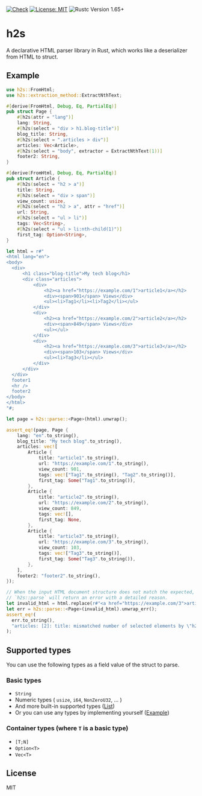 [![Check](https://github.com/ikenox/h2s/actions/workflows/check.yml/badge.svg?branch=main)](https://github.com/ikenox/h2s/actions/workflows/check.yml) [![License: MIT](https://img.shields.io/badge/License-MIT-yellow.svg)](https://opensource.org/licenses/MIT) ![Rustc Version 1.65+](https://img.shields.io/badge/rustc-1.65+-bc71d0.svg)

# h2s

<!-- cargo-rdme start -->

A declarative HTML parser library in Rust, which works like a deserializer from HTML to struct.

## Example

```rust
use h2s::FromHtml;
use h2s::extraction_method::ExtractNthText;

#[derive(FromHtml, Debug, Eq, PartialEq)]
pub struct Page {
    #[h2s(attr = "lang")]
    lang: String,
    #[h2s(select = "div > h1.blog-title")]
    blog_title: String,
    #[h2s(select = ".articles > div")]
    articles: Vec<Article>,
    #[h2s(select = "body", extractor = ExtractNthText(1))]
    footer2: String,
}

#[derive(FromHtml, Debug, Eq, PartialEq)]
pub struct Article {
    #[h2s(select = "h2 > a")]
    title: String,
    #[h2s(select = "div > span")]
    view_count: usize,
    #[h2s(select = "h2 > a", attr = "href")]
    url: String,
    #[h2s(select = "ul > li")]
    tags: Vec<String>,
    #[h2s(select = "ul > li:nth-child(1)")]
    first_tag: Option<String>,
}

let html = r#"
<html lang="en">
<body>
  <div>
      <h1 class="blog-title">My tech blog</h1>
      <div class="articles">
          <div>
              <h2><a href="https://example.com/1">article1</a></h2>
              <div><span>901</span> Views</div>
              <ul><li>Tag1</li><li>Tag2</li></ul>
          </div>
          <div>
              <h2><a href="https://example.com/2">article2</a></h2>
              <div><span>849</span> Views</div>
              <ul></ul>
          </div>
          <div>
              <h2><a href="https://example.com/3">article3</a></h2>
              <div><span>103</span> Views</div>
              <ul><li>Tag3</li></ul>
          </div>
      </div>
  </div>
  footer1
  <hr />
  footer2
</body>
</html>
"#;

let page = h2s::parse::<Page>(html).unwrap();

assert_eq!(page, Page {
    lang: "en".to_string(),
    blog_title: "My tech blog".to_string(),
    articles: vec![
        Article {
            title: "article1".to_string(),
            url: "https://example.com/1".to_string(),
            view_count: 901,
            tags: vec!["Tag1".to_string(), "Tag2".to_string()],
            first_tag: Some("Tag1".to_string()),
        },
        Article {
            title: "article2".to_string(),
            url: "https://example.com/2".to_string(),
            view_count: 849,
            tags: vec![],
            first_tag: None,
        },
        Article {
            title: "article3".to_string(),
            url: "https://example.com/3".to_string(),
            view_count: 103,
            tags: vec!["Tag3".to_string()],
            first_tag: Some("Tag3".to_string()),
        },
    ],
    footer2: "footer2".to_string(),
});

// When the input HTML document structure does not match the expected,
// `h2s::parse` will return an error with a detailed reason.
let invalid_html = html.replace(r#"<a href="https://example.com/3">article3</a>"#, "");
let err = h2s::parse::<Page>(invalid_html).unwrap_err();
assert_eq!(
  err.to_string(),
  "articles: [2]: title: mismatched number of selected elements by \"h2 > a\": expected exactly one element, but no elements found"
);
```

## Supported types

You can use the following types as a field value of the struct to parse.

### Basic types

  - `String`
  - Numeric types ( `usize`, `i64`, `NonZeroU32`, ... )
  - And more built-in supported types ([List](./core/src/parseable.rs))
  - Or you can use any types by implementing yourself ([Example](./examples/custom_field_value.rs))

### Container types (where `T` is a basic type)

  - `[T;N]`
  - `Option<T>`
  - `Vec<T>`

<!-- cargo-rdme end -->

## License

MIT
